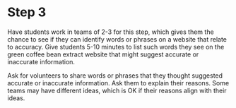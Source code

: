 # Step 3

Have students work in teams of 2-3 for this step, which gives them the chance to see if they can identify words or phrases on a website that relate to accuracy. Give students 5-10 minutes to list such words they see on the green coffee bean extract website that might suggest accurate or inaccurate information.

Ask for volunteers to share words or phrases that they thought suggested accurate or inaccurate information. Ask them to explain their reasons. Some teams may have different ideas, which is OK if their reasons align with their ideas. 
